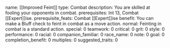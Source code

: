 name: [[Improved Feint]]
type: Combat
description: You are skilled at fooling your opponents in combat.
prerequisites: Int 13, Combat [[Expert]]ise.
prerequisite_feats: Combat [[Expert]]ise
benefit: You can make a Bluff check to feint in combat as a move action.
normal: Feinting in combat is a standard action.
special: 0
teamwork: 0
critical: 0
grit: 0
style: 0
performance: 0
racial: 0
companion_familiar: 0
race_name: 0
note: 0
goal: 0
completion_benefit: 0
multiples: 0
suggested_traits: 0
